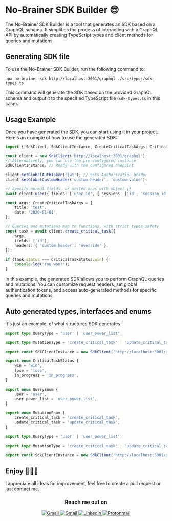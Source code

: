 # No-Brainer SDK Builder 😎

The No-Brainer SDK Builder is a tool that generates an SDK based on a GraphQL schema. It simplifies the process of interacting with a GraphQL API by automatically creating TypeScript types and client methods for queries and mutations.

## Generating SDK file

To use the No-Brainer SDK Builder, run the following command to:

```
npx no-brainer-sdk http://localhost:3001/graphql ./src/types/sdk-types.ts
```

This command will generate the SDK based on the provided GraphQL schema and output it to the specified TypeScript file (`sdk-types.ts` in this case).

## Usage Example

Once you have generated the SDK, you can start using it in your project. Here's an example of how to use the generated SDK:

```typescript
import { SdkClient, SdkClientInstance, CreateCriticalTaskArgs, CriticalTaskStatus } from '../types/sdk-types';

const client = new SdkClient('http://localhost:3001/graphql');
// Alternatively, you can use the pre-configured instance
SdkClientInstance; // Ready with the configured endpoint

client.setGlobalAuthToken('jwt'); // Sets Authorization header
client.setGlobalCustomHeader('custom-header', 'custom-value');

// Specify normal fields, or nested ones with object {}
await client.user({ fields: ['user_id', { sessions: ['id', 'session_id'] }] });

const args: CreateCriticalTaskArgs = {
    title: 'test',
    date: '2020-01-01',
};

// Queries and mutations map to functions, with strict types safety
const task = await client.create_critical_task({
    args,
    fields: ['id'],
    headers: { 'custom-header': 'override' },
});

if (task.status === CriticalTaskStatus.win) {
    console.log('You won!');
}
```

In this example, the generated SDK allows you to perform GraphQL queries and mutations. You can customize request headers, set global authentication tokens, and access auto-generated methods for specific queries and mutations.

## Auto generated types, interfaces and enums

It's just an example, of what structures SDK generates

```typescript
export type QueryType = 'user' | 'user_power_list';

export type MutationType = 'create_critical_task' | 'update_critical_task';

export const SdkClientInstance = new SdkClient('http://localhost:3001/graphql');

export enum CriticalTaskStatus {
    win = 'win',
    lose = 'lose',
    in_progress = 'in_progress',
}

export enum QueryEnum {
    user = 'user',
    user_power_list = 'user_power_list',
}

export enum MutationEnum {
    create_critical_task = 'create_critical_task',
    update_critical_task = 'update_critical_task',
}

export type QueryType = 'user' | 'user_power_list';

export type MutationType = 'create_critical_task' | 'update_critical_task';

export const SdkClientInstance = new SdkClient('http://localhost:3001/graphql');
```

## Enjoy 🚀🚀🚀

I appreciate all ideas for improvement, feel free to create a pull request or just contact me.


<h3 align="center">Reach me out on</h3>
  <p align="center">
   <a href="https://github.com/Pawel-Kica" target="_blank"><img alt="Gmail" src="https://img.shields.io/badge/GitHub-100000?style=for-the-badge&logo=github&logoColor=white" />
   <a href="mailto: pawel.kica.cc@gmail.com" target="_blank"><img alt="Gmail" src="https://img.shields.io/badge/Gmail-D14836?style=for-the-badge&logo=gmail&logoColor=white" />
   <a href="https://www.linkedin.com/in/Pawel-Kica/" target="_blank"><img alt="Linkedin" src="https://img.shields.io/badge/linkedin-%230077B5.svg?style=for-the-badge&logo=linkedin&logoColor=white" />
   <a href="mailto: pawel.kica.cc@proton.me" target="_blank"><img alt="Protonmail" src="https://img.shields.io/badge/ProtonMail-8B89CC?style=for-the-badge&logo=protonmail&logoColor=white" />
   </a> 
   </p>
</div>

